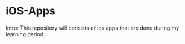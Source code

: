 # iOS-Apps

Intro: This repository  will consists of ios apps that are done during my learning period 

